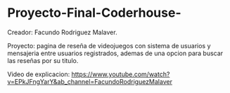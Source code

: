 # Proyecto-Final-Coderhouse-

Creador: Facundo Rodriguez Malaver.

Proyecto: pagina de reseña de videojuegos con sistema de usuarios y mensajeria entre usuarios registrados, ademas de una opcion para buscar las reseñas por su titulo.

Video de explicacion: https://www.youtube.com/watch?v=EPkJFngYarY&ab_channel=FacundoRodriguezMalaver
